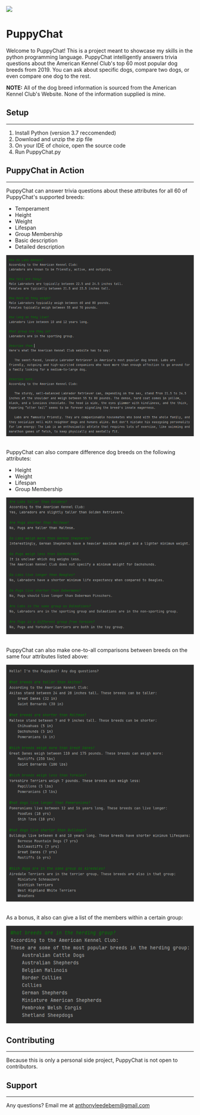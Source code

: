 ![](images/Logo.png)

# PuppyChat
Welcome to PuppyChat! This is a project meant to showcase my skills in the python programming
language. PuppyChat intelligently answers trivia questions about the American Kennel Club's top 60 most popular dog breeds from 2019. You can ask about specific dogs, compare two dogs, or even compare one dog to the rest.

**NOTE:** All of the dog breed information is sourced from the American Kennel Club's Website. None of the information supplied is mine.

## Setup
___
1. Install Python (version 3.7 reccomended)
2. Download and unzip the zip file
3. On your IDE of choice, open the source code 
4. Run PuppyChat.py

## PuppyChat in Action
___

<p>PuppyChat can answer trivia questions about these attributes for all 60 of PuppyChat's supported breeds:</p>

* Temperament
* Height
* Weight
* Lifespan
* Group Membership
* Basic description
* Detailed description

![](screenshot1.png)

<p><br>PuppyChat can also compare difference dog breeds on the following attributes:</p>

* Height
* Weight
* Lifespan
* Group Membership

![](screenshot2.png)

<p><br>PuppyChat can also make one-to-all comparisons between breeds on the same four attributes listed above:</p>

![](screenshot3.png)

<p><br>As a bonus, it also can give a list of the members within a certain group:</P>

![](screenshot4.png)

## Contributing
___
<p>Because this is only a personal side project, PuppyChat is not open to contributors.</p>

## Support
---
Any questions? Email me at anthonyleedebem@gmail.com
